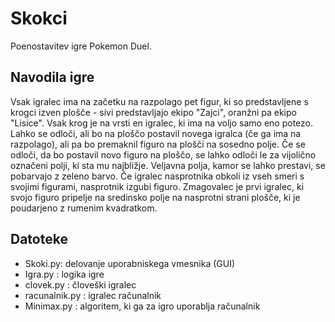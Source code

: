 # Skokci
Poenostavitev igre Pokemon Duel.

## Navodila igre
Vsak igralec ima na začetku na razpolago pet figur, ki so predstavljene s krogci izven plošče - sivi predstavljajo ekipo "Zajci", oranžni pa ekipo "Lisice". Vsak krog je na vrsti en igralec, ki ima na voljo samo eno potezo. Lahko se odloči, ali bo na ploščo postavil novega igralca (če ga ima na razpolago), ali pa bo premaknil figuro na plošči na sosedno polje. Če se odloči, da bo postavil novo figuro na ploščo, se lahko odloči le za vijolično označeni polji, ki sta mu najbližje. Veljavna polja, kamor se lahko prestavi, se pobarvajo z zeleno barvo.
Če igralec nasprotnika obkoli iz vseh smeri s svojimi figurami, nasprotnik izgubi figuro.
Zmagovalec je prvi igralec, ki svojo figuro pripelje na sredinsko polje na nasprotni strani plošče, ki je poudarjeno z rumenim kvadratkom.

## Datoteke
* Skoki.py: delovanje uporabniskega vmesnika (GUI)
* Igra.py : logika igre
* clovek.py : človeški igralec
* racunalnik.py : igralec računalnik
* Minimax.py : algoritem, ki ga za igro uporablja računalnik

